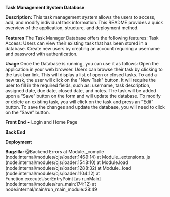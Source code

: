 **Task Management System Database**

**Description:**
This task management system allows the users to access, add, and modify individual task information. This README provides a quick overview of the application, structure, and deployment method.

**Features**
The Task Manager Database offers the following features: Task Access: Users can view their existing task that has been stored in a database. Create new users by creating an account requiring a username and password with authentication. 

**Usage**
Once the Database is running, you can use it as follows: Open the application in your web browser. Users can browse their task by clicking to the task bar link. This will display a list of open or closed tasks. 
To add a new task, the user will click on the "New Task" button. It will require the user to fill in the required fields, such as: username, task description, assigned date, due date, closed date, and notes. The task will be added upon a “Save” button on the form and will update the database. To modify or delete an existing task, you will click on the task and press an “Edit” button. To save the changes and update the database, you will need to click on the “Save” button. 

**Front End**
•	Login and Home Page

**Back End**


**Deployment**



**Bugzilla:**
@Backend Errors
    at Module._compile (node:internal/modules/cjs/loader:1469:14)
    at Module._extensions..js (node:internal/modules/cjs/loader:1548:10)
    at Module.load (node:internal/modules/cjs/loader:1288:32)
    at Module._load (node:internal/modules/cjs/loader:1104:12)
    at Function.executeUserEntryPoint [as runMain] (node:internal/modules/run_main:174:12)
    at node:internal/main/run_main_module:28:49
